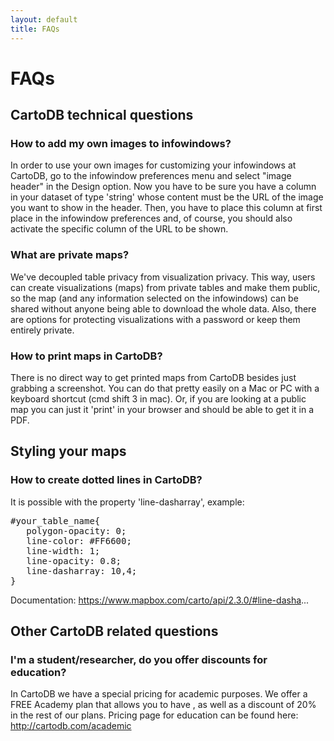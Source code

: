 ```yaml
---
layout: default
title: FAQs
---
```


# FAQs

## CartoDB technical questions

### How to add my own images to infowindows?

In order to use your own images for customizing your infowindows at CartoDB, go to the infowindow preferences menu and select "image header" in the Design option. Now you have to be sure you have a column in your dataset of type 'string' whose content must be the URL of the image you want to show in the header. Then, you have to place this column at first place in the infowindow preferences and, of course, you should also activate the specific column of the URL to be shown.

### What are  private maps?

We've decoupled table privacy from visualization privacy.
This way, users can create visualizations (maps) from private tables and make them public, so the map (and any information selected on the infowindows) can be shared without anyone being able to download the whole data.
Also, there are options for protecting visualizations with a password or keep them entirely private.

### How to print maps in CartoDB?

There is no direct way to get printed maps from CartoDB besides just grabbing a screenshot. You can do that pretty easily on a Mac or PC with a keyboard shortcut (cmd shift 3 in mac). Or, if you are looking at a public map you can just it 'print' in your browser and should be able to get it in a PDF.


## Styling your maps

### How to create dotted lines in CartoDB?

It is possible with the property 'line-dasharray', example:

<pre>
#your_table_name{
   polygon-opacity: 0;
   line-color: #FF6600;
   line-width: 1;
   line-opacity: 0.8;
   line-dasharray: 10,4;
}
</pre>

Documentation: https://www.mapbox.com/carto/api/2.3.0/#line-dasha...


## Other CartoDB related questions

### I'm a student/researcher, do you offer discounts for education?

In CartoDB we have a special pricing for academic purposes. We offer a FREE Academy plan that allows you to have , as well as a discount of 20% in the rest of our plans. Pricing page for education can be found here: http://cartodb.com/academic
